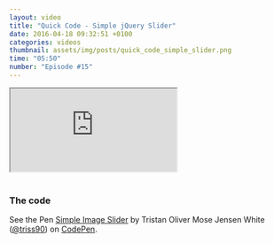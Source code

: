 ```yaml
---
layout: video
title: "Quick Code - Simple jQuery Slider"
date: 2016-04-18 09:32:51 +0100
categories: videos
thumbnail: assets/img/posts/quick_code_simple_slider.png
time: "05:50"
number: "Episode #15"
---
```


<div class="responsive-video">
   <iframe src="https://www.youtube.com/embed/0QldkreB65I"></iframe>
</div>

<br>

### The code

<p data-height="500" data-theme-id="16012" data-slug-hash="ZWWbVQ" data-default-tab="result" data-user="triss90" class="codepen">See the Pen <a href="http://codepen.io/triss90/pen/ZWWbVQ/">Simple Image Slider</a> by Tristan Oliver Mose Jensen White (<a href="http://codepen.io/triss90">@triss90</a>) on <a href="http://codepen.io">CodePen</a>.</p>
<script async src="//assets.codepen.io/assets/embed/ei.js"></script>
